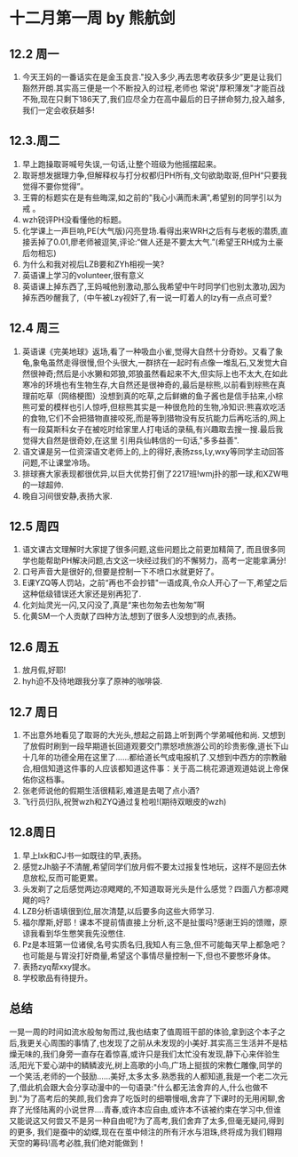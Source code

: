 # 十二月第一周 by 熊航剑

## 12.2 周一
1. 今天王妈的一番话实在是金玉良言."投入多少,再去思考收获多少”更是让我们豁然开朗.其实高三便是一个不断投入的过程,老师也	常说"厚积薄发"才能百战不殆,现在只剩下186天了,我们应尽全力在高中最后的日子拼命努力,投入越多,我们一定会收获越多!

## 12.3.周二
1. 早上跑操取哥喊号失误,一句话,让整个班级为他摇摆起来。
2. 取哥想发据理力争,但解释权与打分权都归PH所有,文句欲助取哥,但PH“只要我觉得不要你觉得”。                                                      
3. 王霄的标题实在是有些晦深,如之前的"我心小满而未满",希望别的同学引以为戒 。
4. wzh锐评PH没看懂他的标题。
5. 化学课上一声巨响,PE(大气版)闪亮登场.看得出来WRH之后有与老板的潜质,直接丢掉了0.01,廖老师被逗笑,评论:“做人还是不要太大气.”(希望王RH成为土豪后勿相忘)
6. 为什么和我对视后LZB要和ZYh相视一笑?
7. 英语课上学习的volunteer,很有意义
8. 英语课上掉东西了,王妈喊他别激动,那么我希望中午时同学们也别太激功,因为掉东西吵醒我了,（中午被Lzy视奸了,有一说一盯着人的lzy有一点点可爱? 

## 12.4 周三	
1. 英语课《完美地球》返场,看了一种吸血小雀,觉得大自然十分奇妙。又看了象龟,象龟虽然走得很慢,但个头很大,一群挤在一起时有点像一堆乱石,又发觉大自然很神奇;然后是小水獭和郊狼,郊狼虽然看起来不大,但实际上也不太大,在如此寒冷的环境也有生物生存,大自然还是很神奇的,最后是棕熊,以前看到棕熊在真理前吃草（网络梗图）没想到真的吃草,之后鲜嫩的鱼子酱也是信手拈来,小棕熊可爱的模样也引人惊呼,但棕熊其实是一种很危险的生物,冷知识:熊喜欢吃活的食物,它们不会把猎物直接咬死,而是等到猎物没有反抗能力后再吃活的,网上有一段莫斯科女子在被吃时给家里人打电话的录稿,有兴趣取去搜一搜.最后我觉得大自然是很奇妙,在这里	引用兵仙韩信的一句话,"多多益善".
2. 语文课是另一位资深语文老师上的,上的得好,表扬zss,Ly,wxy等同学主动回答问题,不让课堂冷场。
3. 排球赛大家表现都很优异,以巨大优势打倒了2217班!wmj扑的那一球,和XZW甩的一球超帅.          
4. 晚自习间很安静,表扬大家.

## 12.5 周四
1. 语文课古文理解时大家提了很多问题,这些问题比之前更加精简了,
而且很多同学也能帮助PH解决问题,古文这一块经过我们的不懈努力，高考一定能拿满分!
2. 口号声音大是很好的,但要是控制一下不喷口水就更好了。
3. E课YZQ等人罚站，之前“再也不会抄错"一语成真,令众人开心了一下,希望之后这种低级错误还大家还是别再犯了.
4. 化刘灿灵光一闪,又闪没了,真是“来也勿匆去也匆匆”啊
5. 化黄SM一个人贡献了四种方法,想到了很多人没想到的点,表扬。

## 12.6 周五                                        
1. 放月假,好耶!                              
2. hyh迫不及待地跟我分享了原神的咖啡袋. 

## 12.7 周日
1. 不出意外地看见了取哥的大光头,想起之前路上听到两个学弟喊他和尚.	又想到了放假时刷到一段早期道长回道观要交门票怒喷旅游公司的珍贵影像,道长下山十几年的功德全用在这里了……都给道长气成电报机了.又想到中西方的宗教融合,相信知道这件事的人应该都知道这件事：关于高二桃花源道观道姑说上帝保佑你这档事。
2. 张老师说他的假期生活很精彩,难道是去喝了点小酒?
3. 飞行员归队,祝贺wzh和ZYQ通过复检啦!(期待双眼皮的wzh)

## 12.8周日	
1. 早上lxk和CJ书一如既往的早,表扬。
2. 感觉zJh脑子不清醒,希望同学们放月假不要太过报复性地玩，这样不是回去休息放松,反而可能更累。
3. 头发剃了之后感觉两边凉飕飕的,不知道取哥光头是什么感觉？四面八方都凉飕飕的吗?
4. LZB分析语填很到位,层次清楚,以后要多向这些大师学习.
5. 福尔摩斯,好耶！课本不提前情直接上分析,这不是扯蛋吗?感谢王妈的馈赠，原谅我看到华生憋笑我先没憋住.
6. Pz是本班第一位诸侯,名号实质名归,我知人有三急,但不可能每天早上都急吧？也可能是与胃没打好商量,希望这个事情尽量控制一下,但也不要憋坏身体。                  
7. 表扬zyq帮xxy提水。                
8. 学校歌品有待提升。                  

## 总结
一晃一周的时间如流水般匆匆而过,我也结束了值周班干部的体验,拿到这个本子之后,我更关心周围的事情了,也发现了之前从未发现的小美好.其实高三生活并不是枯燥无味的,我们身旁一直存在着惊喜,或许只是我们太忙没有发现,静下心来伴验生活,阳光下爱心湖中的鳞鳞波光,树上高歌的小鸟,广场上挺拔的宋教仁雕像,同学的一个笑活,老师的一个鼓励……美好,太多太多.熟悉我的人都知道,我是一个老二次元了,借此机会跟大会分享动漫中的一句语录:"什么都无法舍弃的人,什么也做不到."为了高考后的笑颜,我们舍弃了吃饭时的细嚼慢咽,舍弃了下课时的无用闲聊,舍弃了光怪陆离的小说世界....青春,或许本应自由,或许本不该被约束在学习中,但谁又能说这又何尝又不是另一种自由呢?为了高考,我们舍弃了太多,但毫无疑问,得到的更多,	我们是蚕中的幼蝶,现在在茧中倾注的所有汗水与泪珠,终将成为我们翱翔天空的筹码!高考必胜,我们绝对能做到！